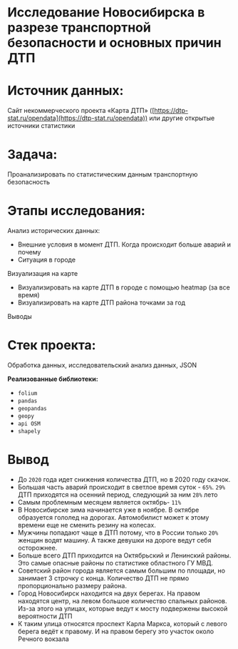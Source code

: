  #  Исследование Новосибирска в разрезе транспортной безопасности и основных причин ДТП


# Источник данных: 
Сайт некоммерческого проекта «Карта ДТП» ([https://dtp-stat.ru/opendata](https://dtp-stat.ru/opendata)) или другие открытые источники статистики

# Задача:
Проанализировать по статистическим данным транспортную безопасность

# Этапы исследования:
Анализ исторических данных:
-   Внешние условия в момент ДТП. Когда происходит больше аварий и почему
-   Ситуация в городе

Визуализация на карте
-   Визуализировать на карте ДТП в городе с помощью heatmap (за все время)
-   Визуализировать на карте ДТП района точками за год

Выводы

# Стек проекта:
Обработка данных, исследовательский анализ данных, JSON

**Реализованные  библиотеки:**
-   `folium`
-   `pandas`
-   `geopandas`
-  `geopy`
-  `api OSM`
-  `shapely`

# Вывод
  - До `2020` года идет снижения количества ДТП, но в 2020 году скачок.
  - Большая часть аварий происходит в светлое время суток - `65%`. `29%` ДТП  приходятся на осенний период, следующий за ним `28%` лето
  - Самым проблемным месяцем является октябрь- `11%` 
  - В Новосибирске зима начинается уже в ноябре. В октябре образуется гололед на дорогах. Автомобилист может к этому времени еще не сменить резину на колесах. 
- Мужчины попадают чаще в ДТП потому, что в России только `20%` женщин водят машину. А также девушки на дороге ведут себя осторожнее. 
- Больше всего ДТП приходится на Октябрьский и Ленинский районы. Это самые опасные районы по статистике областного ГУ МВД. 
- Советский район города является самым большим по площади, но занимает 3 строчку с конца. Количество ДТП не прямо пропорционально размеру района.
- Город Новосибирск находится на двух берегах. На правом находятся центр, на левом большое количество спальных районов. Из-за этого на улицах, которые ведут к мосту подвержены высокой вероятности ДТП
- К таким улица относятся проспект Карла Маркса, который с левого берега ведёт к правому. И на правом берегу это участок около Речного вокзала
